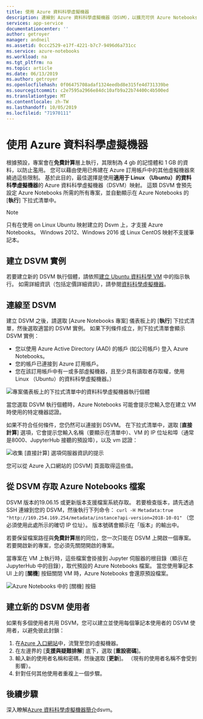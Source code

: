 ```yaml
---
title: 使用 Azure 資料科學虛擬機器
description: 連線到 Azure 資料科學虛擬機器（DSVM），以擴充可供 Azure Notebooks 的計算能力。
services: app-service
documentationcenter: ''
author: getroyer
manager: andneil
ms.assetid: 0ccc2529-e17f-4221-b7c7-9496d6a731cc
ms.service: azure-notebooks
ms.workload: na
ms.tgt_pltfrm: na
ms.topic: article
ms.date: 06/13/2019
ms.author: getroyer
ms.openlocfilehash: 0f06475708adaf1324eedbd8e315fe4d731339be
ms.sourcegitcommit: c2e7595a2966e84dc10afb9a22b74400c4b500ed
ms.translationtype: MT
ms.contentlocale: zh-TW
ms.lasthandoff: 10/05/2019
ms.locfileid: "71970111"
---
```

# <a name="use-azure-data-science-virtual-machines"></a>使用 Azure 資料科學虛擬機器

根據預設，專案會在**免費計算**層上執行，其限制為 4 gb 的記憶體和 1 GB 的資料，以防止濫用。 您可以藉由使用已佈建在 Azure 訂用帳戶中的其他虛擬機器來繞過這些限制。 基於此目的，最佳選擇是使用**適用于 Linux （Ubuntu）的資料科學虛擬機器**的 Azure 資料科學虛擬機器（DSVM）映射。 這類 DSVM 會預先設定 Azure Notebooks 所需的所有專案，並自動顯示在 Azure Notebooks 的 [**執行**] 下拉式清單中。

> [!Note]
> 只有在使用 on Linux Ubuntu 映射建立的 Dsvm 上，才支援 Azure Notebooks。 Windows 2012、Windows 2016 或 Linux CentOS 映射不支援筆記本。

## <a name="create-a-dsvm-instance"></a>建立 DSVM 實例

若要建立新的 DSVM 執行個體，請依照[建立 Ubuntu 資料科學 VM](/azure/machine-learning/data-science-virtual-machine/dsvm-ubuntu-intro) 中的指示執行。 如需詳細資訊（包括定價詳細資訊），請參閱[資料科學虛擬機器](https://azure.microsoft.com/services/virtual-machines/data-science-virtual-machines/)。

## <a name="connect-to-the-dsvm"></a>連線至 DSVM

建立 DSVM 之後，請選取 [Azure Notebooks 專案] 儀表板上的 [**執行**] 下拉式清單，然後選取適當的 DSVM 實例。 如果下列條件成立，則下拉式清單會顯示 DSVM 實例：

- 您以使用 Azure Active Directory (AAD) 的帳戶 (如公司帳戶) 登入 Azure Notebooks。
- 您的帳戶已連接到 Azure 訂用帳戶。
- 您在該訂用帳戶中有一或多部虛擬機器，且至少具有讀取者存取權，使用 Linux （Ubuntu）的資料科學虛擬機器。）

![專案儀表板上的下拉式清單中的資料科學虛擬機器執行個體](media/project-compute-tier-dsvm.png)

當您選取 DSVM 執行個體時，Azure Notebooks 可能會提示您輸入您在建立 VM 時使用的特定機器認證。

如果不符合任何條件，您仍然可以連接到 DSVM。 在下拉式清單中，選取 [**直接計算**] 選項，它會提示您輸入名稱（要顯示在清單中）、VM 的 IP 位址和埠（通常是8000、JupyterHub 接聽的預設埠），以及 vm 認證：

![收集 [直接計算] 選項伺服器資訊的提示](media/project-compute-tier-direct.png)

您可以從 Azure 入口網站的 [DSVM] 頁面取得這些值。

## <a name="accessing-azure-notebooks-files-from-the-dsvm"></a>從 DSVM 存取 Azure Notebooks 檔案

DSVM 版本的19.06.15 或更新版本支援檔案系統存取。 若要檢查版本，請先透過 SSH 連線到您的 DSVM，然後執行下列命令： `curl -H Metadata:true "http://169.254.169.254/metadata/instance?api-version=2018-10-01"` （您必須使用此處所示的確切 IP 位址）。 版本號碼會顯示在「版本」的輸出中。

若要保留檔案路徑與**免費計算**層的同位，您一次只能在 DSVM 上開啟一個專案。 若要開啟新的專案，您必須先關閉開啟的專案。

當專案在 VM 上執行時，這些檔案會掛接到 Jupyter 伺服器的根目錄（顯示在 JupyterHub 中的目錄），取代預設的 Azure Notebooks 檔案。 當您使用筆記本 UI 上的 [**關機**] 按鈕關閉 VM 時，Azure Notebooks 會還原預設檔案。

![Azure Notebooks 中的 [關機] 按鈕](media/shutdown.png)

## <a name="create-new-dsvm-users"></a>建立新的 DSVM 使用者

如果有多個使用者共用 DSVM，您可以建立並使用每個筆記本使用者的 DSVM 使用者，以避免彼此封鎖：

1. 在[Azure 入口網站](https://portal.azure.com)中，流覽至您的虛擬機器。
1. 在左邊界的 [**支援與疑難排解**] 底下，選取 [**重設密碼**]。
1. 輸入新的使用者名稱和密碼，然後選取 [**更新**]。 （現有的使用者名稱不會受到影響）。
1. 針對任何其他使用者重複上一個步驟。

## <a name="next-steps"></a>後續步驟

深入瞭解[Azure 資料科學虛擬機器簡介](/azure/machine-learning/data-science-virtual-machine/overview)dsvm。
